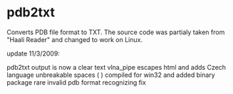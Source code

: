 # pdb2txt

Converts PDB file format to TXT. The source code was partialy taken from "Haali Reader" and changed to work on Linux. 

update 11/3/2009:

pdb2txt output is now a clear text
vlna_pipe escapes html and adds Czech language unbreakable spaces (&nbsp;)
compiled for win32 and added binary package
rare invalid pdb format recognizing fix
